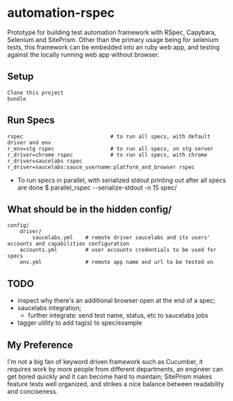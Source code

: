 # automation-rspec

Prototype for building test automation framework with RSpec, Capybara, Selenium and SitePrism.
Other than the primary usage being for selenium tests, this framework can be embedded into an
ruby web app, and testing against the locally running web app without browser.

## Setup
    Clone this project
    bundle

## Run Specs
    rspec                            # to run all specs, with default driver and env
    r_env=stg rspec                  # to run all specs, on stg server
    r_driver=chrome rspec            # to run all specs, with chrome
    r_driver=saucelabs rspec
    r_driver=saucelabs:sauce_username:platform_and_browser rspec

  * To run specs in parallel, with serialized stdout printing out after all specs are done
        $ parallel_rspec --serialize-stdout -n 15 spec/

## What should be in the hidden config/
    config/
        driver/
            saucelabs.yml    # remote driver saucelabs and its users' accounts and capabilities configuration
        accounts.yml         # user accounts credentials to be used for specs
        env.yml              # remote app name and url to be tested on

## TODO
* inspect why there's an additional browser open at the end of a spec;
* saucelabs integration;
    - further integrate: send test name, status, etc to saucelabs jobs
* tagger utility to add tag(s) to spec/example

## My Preference

I'm not a big fan of keyword driven framework such as Cucumber, it requires work by more people
from different departments, an engineer can get bored quickly and it can become hard to maintain;
SitePrism makes feature tests well organized, and strikes a nice balance between readability and conciseness.
